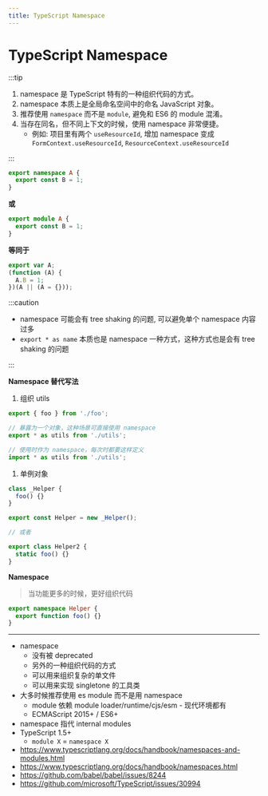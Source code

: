 ```yaml
---
title: TypeScript Namespace
---
```


# TypeScript Namespace

:::tip

1. namespace 是 TypeScript 特有的一种组织代码的方式。
2. namespace 本质上是全局命名空间中的命名 JavaScript 对象。
3. 推荐使用 `namespace` 而不是 `module`, 避免和 ES6 的 module 混淆。
4. 当存在同名，但不同上下文的时候，使用 namespace 非常便捷。
   - 例如: 项目里有两个 `useResourceId`, 增加 namespace 变成 `FormContext.useResourceId`, `ResourceContext.useResourceId`

:::

```ts
export namespace A {
  export const B = 1;
}
```

**或**

```ts
export module A {
  export const B = 1;
}
```

**等同于**

```js
export var A;
(function (A) {
  A.B = 1;
})(A || (A = {}));
```

:::caution

- namespace 可能会有 tree shaking 的问题, 可以避免单个 namespace 内容过多
- `export * as name` 本质也是 namespace 一种方式，这种方式也是会有 tree shaking 的问题

:::

**Namespace 替代写法**

1. 组织 utils

```ts title='utils.ts'
export { foo } from './foo';
```

```ts title='index.ts'
// 暴露为一个对象，这种场景可直接使用 namespace
export * as utils from './utils';

// 使用时作为 namespace，每次时都要这样定义
import * as utils from './utils';
```

1. 单例对象

```ts
class _Helper {
  foo() {}
}

export const Helper = new _Helper();

// 或者

export class Helper2 {
  static foo() {}
}
```

**Namespace**

> 当功能更多的时候，更好组织代码

```ts
export namespace Helper {
  export function foo() {}
}
```

---

- namespace
  - 没有被 deprecated
  - 另外的一种组织代码的方式
  - 可以用来组织复杂的单文件
  - 可以用来实现 singletone 的工具类
- 大多时候推荐使用 es module 而不是用 namespace
  - module 依赖 module loader/runtime/cjs/esm - 现代环境都有
  - ECMAScript 2015+ / ES6+
- namespace 指代 internal modules
- TypeScript 1.5+
  - `module X` = `namespace X`
- https://www.typescriptlang.org/docs/handbook/namespaces-and-modules.html
- https://www.typescriptlang.org/docs/handbook/namespaces.html
- https://github.com/babel/babel/issues/8244
- https://github.com/microsoft/TypeScript/issues/30994
